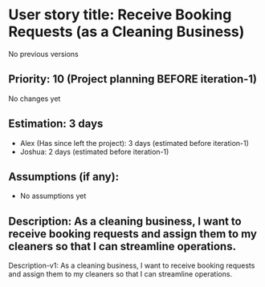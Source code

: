 # User story title: Receive Booking Requests (as a Cleaning Business)
No previous versions

## Priority: 10 (Project planning BEFORE iteration-1)
No changes yet

## Estimation: 3 days
* Alex (Has since left the project): 3 days (estimated before iteration-1)
* Joshua: 2 days (estimated before iteration-1)

## Assumptions (if any):
* No assumptions yet

## Description: As a cleaning business, I want to receive booking requests and assign them to my cleaners so that I can streamline operations.
Description-v1: As a cleaning business, I want to receive booking requests and assign them to my cleaners so that I can streamline operations.